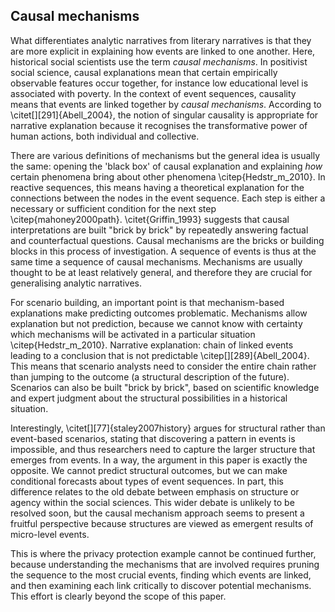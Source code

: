 ## Causal mechanisms

What differentiates analytic narratives from literary narratives is that they are more explicit in explaining how events are linked to one another.
Here, historical social scientists use the term *causal mechanisms*.
In positivist social science, causal explanations mean that certain empirically observable features occur together, for instance low educational level is associated with poverty.
In the context of event sequences, causality means that events are linked together by *causal mechanisms*.
According to \citet[][291]{Abell_2004}, the notion of singular causality is appropriate for narrative explanation because it recognises the transformative power of human actions, both individual and collective.

There are various definitions of mechanisms but the general idea is usually the same: opening the 'black box' of causal explanation and explaining *how* certain phenomena bring about other phenomena \citep{Hedstr_m_2010}.
In reactive sequences, this means having a theoretical explanation for the connections between the nodes in the event sequence. Each step is either a necessary or sufficient condition for the next step \citep{mahoney2000path}.
\citet{Griffin_1993} suggests that causal interpretations are built "brick by brick" by repeatedly answering factual and counterfactual questions.
Causal mechanisms are the bricks or building blocks in this process of investigation.
A sequence of events is thus at the same time a sequence of causal mechanisms. Mechanisms are usually thought to be at least relatively general, and therefore they are crucial for generalising analytic narratives.

For scenario building, an important point is that mechanism-based explanations make predicting outcomes problematic.
Mechanisms allow explanation but not prediction, because we cannot know with certainty which mechanisms will be activated in a particular situation \citep{Hedstr_m_2010}.
Narrative explanation: chain of linked events leading to a conclusion that is not predictable \citep[][289]{Abell_2004}.
This means that scenario analysts need to consider the entire chain rather than jumping to the outcome (a structural description of the future).
Scenarios can also be built "brick by brick", based on scientific knowledge and expert judgment about the structural possibilities in a historical situation.

Interestingly, \citet[][77]{staley2007history} argues for structural rather than event-based scenarios, stating that discovering a pattern in events is impossible, and thus researchers need to capture the larger structure that emerges from events.
In a way, the argument in this paper is exactly the opposite.
We cannot predict structural outcomes, but we can make conditional forecasts about types of event sequences.
In part, this difference relates to the old debate between emphasis on structure or agency within the social sciences.
This wider debate is unlikely to be resolved soon, but the causal mechanism approach seems to present a fruitful perspective because structures are viewed as emergent results of micro-level events.

This is where the privacy protection example cannot be continued further, because understanding the mechanisms that are involved requires pruning the sequence to the most crucial events, finding which events are linked, and then examining each link critically to discover potential mechanisms.
This effort is clearly beyond the scope of this paper.
